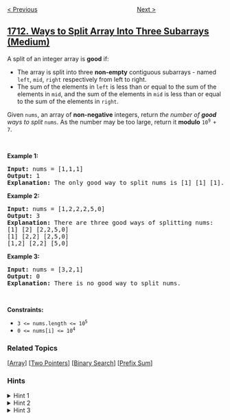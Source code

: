 <!--|This file generated by command(leetcode description); DO NOT EDIT.    |-->
<!--+----------------------------------------------------------------------+-->
<!--|@author    awesee <openset.wang@gmail.com>                           |-->
<!--|@link      https://github.com/awesee                                 |-->
<!--|@home      https://github.com/awesee/leetcode                        |-->
<!--+----------------------------------------------------------------------+-->

[< Previous](../count-good-meals "Count Good Meals")
　　　　　　　　　　　　　　　　
[Next >](../minimum-operations-to-make-a-subsequence "Minimum Operations to Make a Subsequence")

## [1712. Ways to Split Array Into Three Subarrays (Medium)](https://leetcode.com/problems/ways-to-split-array-into-three-subarrays "将数组分成三个子数组的方案数")

<p>A split of an integer array is <strong>good</strong> if:</p>

<ul>
	<li>The array is split into three <strong>non-empty</strong> contiguous subarrays - named <code>left</code>, <code>mid</code>, <code>right</code> respectively from left to right.</li>
	<li>The sum of the elements in <code>left</code> is less than or equal to the sum of the elements in <code>mid</code>, and the sum of the elements in <code>mid</code> is less than or equal to the sum of the elements in <code>right</code>.</li>
</ul>

<p>Given <code>nums</code>, an array of <strong>non-negative</strong> integers, return <em>the number of <strong>good</strong> ways to split</em> <code>nums</code>. As the number may be too large, return it <strong>modulo</strong> <code>10<sup>9 </sup>+ 7</code>.</p>

<p>&nbsp;</p>
<p><strong>Example 1:</strong></p>

<pre>
<strong>Input:</strong> nums = [1,1,1]
<strong>Output:</strong> 1
<strong>Explanation:</strong> The only good way to split nums is [1] [1] [1].</pre>

<p><strong>Example 2:</strong></p>

<pre>
<strong>Input:</strong> nums = [1,2,2,2,5,0]
<strong>Output:</strong> 3
<strong>Explanation:</strong> There are three good ways of splitting nums:
[1] [2] [2,2,5,0]
[1] [2,2] [2,5,0]
[1,2] [2,2] [5,0]
</pre>

<p><strong>Example 3:</strong></p>

<pre>
<strong>Input:</strong> nums = [3,2,1]
<strong>Output:</strong> 0
<strong>Explanation:</strong> There is no good way to split nums.</pre>

<p>&nbsp;</p>
<p><strong>Constraints:</strong></p>

<ul>
	<li><code>3 &lt;= nums.length &lt;= 10<sup>5</sup></code></li>
	<li><code>0 &lt;= nums[i] &lt;= 10<sup>4</sup></code></li>
</ul>

### Related Topics
  [[Array](../../tag/array/README.md)]
  [[Two Pointers](../../tag/two-pointers/README.md)]
  [[Binary Search](../../tag/binary-search/README.md)]
  [[Prefix Sum](../../tag/prefix-sum/README.md)]

### Hints
<details>
<summary>Hint 1</summary>
Create a prefix array to efficiently find the sum of subarrays.
</details>

<details>
<summary>Hint 2</summary>
As we are dividing the array into three subarrays, there are two "walls". Iterate over the right wall positions and find where the left wall could be for each right wall position.
</details>

<details>
<summary>Hint 3</summary>
Use binary search to find the left-most position and right-most position the left wall could be.
</details>

